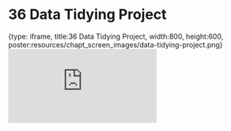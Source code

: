 # 36 Data Tidying Project
 
{type: iframe, title:36 Data Tidying Project, width:800, height:600, poster:resources/chapt_screen_images/data-tidying-project.png}
![](https://datatrail-jhu.github.io/DataTrail/no_toc/data-tidying-project.html)
 

 
